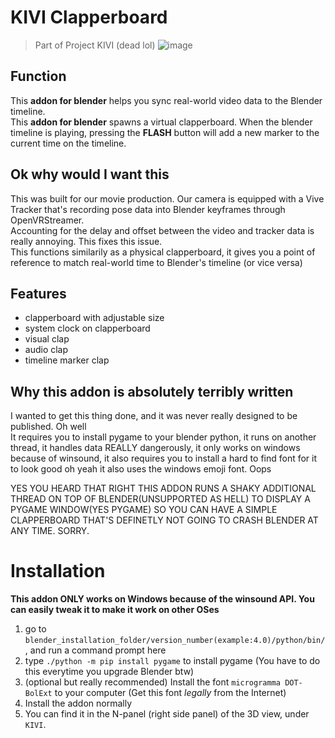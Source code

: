 # KIVI Clapperboard
> Part of Project KIVI (dead lol)
![image](https://github.com/KipJM/KiviClapperboard/assets/25549410/a9029601-9141-42b7-a046-4afd6f5f20d6)

## Function
This **addon for blender** helps you sync real-world video data to the Blender timeline.  
This **addon for blender** spawns a virtual clapperboard. When the blender timeline is playing, pressing the **FLASH** button will add a new marker to the current time on the timeline.

## Ok why would I want this
This was built for our movie production. Our camera is equipped with a Vive Tracker that's recording pose data into Blender keyframes through OpenVRStreamer.  
Accounting for the delay and offset between the video and tracker data is really annoying. This fixes this issue.  
This functions similarily as a physical clapperboard, it gives you a point of reference to match real-world time to Blender's timeline (or vice versa)  

## Features
- clapperboard with adjustable size
- system clock on clapperboard
- visual clap
- audio clap
- timeline marker clap

## Why this addon is absolutely terribly written
I wanted to get this thing done, and it was never really designed to be published. Oh well  
It requires you to install pygame to your blender python, it runs on another thread, it handles data REALLY dangerously, it only works on windows because of winsound, it also requires you to install a hard to find font for it to look good
oh yeah it also uses the windows emoji font. Oops

YES YOU HEARD THAT RIGHT THIS ADDON RUNS A SHAKY ADDITIONAL THREAD ON TOP OF BLENDER(UNSUPPORTED AS HELL) TO DISPLAY A PYGAME WINDOW(YES PYGAME) SO YOU CAN HAVE A SIMPLE CLAPPERBOARD THAT'S DEFINETLY NOT GOING TO CRASH BLENDER AT ANY TIME. SORRY.

# Installation
**This addon ONLY works on Windows because of the winsound API. You can easily tweak it to make it work on other OSes**
1. go to ```blender_installation_folder/version_number(example:4.0)/python/bin/```, and run a command prompt here
2. type ```./python -m pip install pygame``` to install pygame (You have to do this everytime you upgrade Blender btw)
3. (optional but really recommended) Install the font ```microgramma DOT-BolExt``` to your computer (Get this font *legally* from the Internet)
4. Install the addon normally
5. You can find it in the N-panel (right side panel) of the 3D view, under ```KIVI```.  
